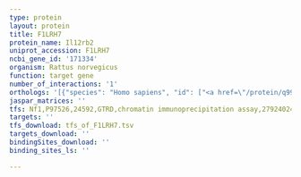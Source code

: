 ```yaml
---
type: protein
layout: protein
title: F1LRH7
protein_name: Il12rb2
uniprot_accession: F1LRH7
ncbi_gene_id: '171334'
organism: Rattus norvegicus
function: target gene
number_of_interactions: '1'
orthologs: '[{"species": "Homo sapiens", "id": ["<a href=\"/protein/q99665\">Q99665</a>"]}, {"species": "Danio rerio", "id": ["F8W5A3"]}, {"species": "Mus musculus", "id": ["<a href=\"/protein/p97378\">P97378</a>"]}]'
jaspar_matrices: ''
tfs: Nf1,P97526,24592,GTRD,chromatin immunoprecipitation assay,27924024%5Buid%5D,No
targets: ''
tfs_download: tfs_of_F1LRH7.tsv
targets_download: ''
bindingSites_download: ''
binding_sites_ls: ''

---
```

